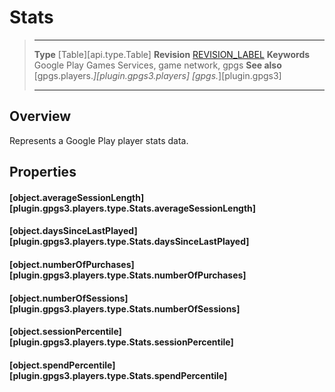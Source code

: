 # Stats

> --------------------- ------------------------------------------------------------------------------------------
> __Type__              [Table][api.type.Table]
> __Revision__          [REVISION_LABEL](REVISION_URL)
> __Keywords__          Google Play Games Services, game network, gpgs
> __See also__          [gpgs.players.*][plugin.gpgs3.players]
>                       [gpgs.*][plugin.gpgs3]
> --------------------- ------------------------------------------------------------------------------------------

## Overview

Represents a Google Play player stats data.

## Properties

#### [object.averageSessionLength][plugin.gpgs3.players.type.Stats.averageSessionLength]

#### [object.daysSinceLastPlayed][plugin.gpgs3.players.type.Stats.daysSinceLastPlayed]

#### [object.numberOfPurchases][plugin.gpgs3.players.type.Stats.numberOfPurchases]

#### [object.numberOfSessions][plugin.gpgs3.players.type.Stats.numberOfSessions]

#### [object.sessionPercentile][plugin.gpgs3.players.type.Stats.sessionPercentile]

#### [object.spendPercentile][plugin.gpgs3.players.type.Stats.spendPercentile]
